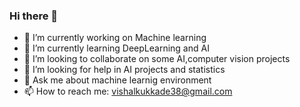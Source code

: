 ### Hi there 👋

- 🔭 I’m currently working on Machine learning
- 🌱 I’m currently learning DeepLearning and AI
- 👯 I’m looking to collaborate on some AI,computer vision projects
- 🤔 I’m looking for help in AI projects and statistics
- 💬 Ask me about machine learnig environment
- 📫 How to reach me: vishalkukkade38@gmail.com
